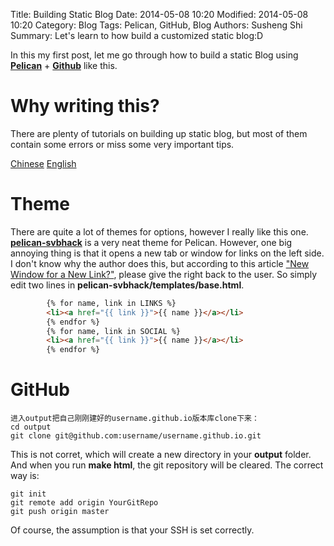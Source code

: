 Title: Building Static Blog
Date: 2014-05-08 10:20
Modified: 2014-05-08 10:20
Category: Blog
Tags: Pelican, GitHub, Blog
Authors: Susheng Shi
Summary: Let's learn to how build a customized static blog:D

In this my first post, let me go through how to build a static Blog using [**Pelican**](https://github.com/getpelican/pelican) + [**Github**](https://github.com/) like this.

Why writing this?
==================
There are plenty of tutorials on building up static blog, but most of them contain some errors or miss some very important tips.

[Chinese](http://www.lizherui.com/pages/2013/08/17/build_blog.html)
[English](http://blog.xlarrakoetxea.org/posts/2012/10/creating-a-blog-with-pelican/)

Theme
=====
There are quite a lot of themes for options, however I really like this one. [**pelican-svbhack**](https://github.com/giulivo/pelican-svbhack) is a very neat theme for Pelican. However, one big annoying thing is that it opens a new tab or window for links on the left side. I don't know why the author does this, but according to this article ["New Window for a New Link?"](http://www.problogdesign.com/blog-usability/new-window-for-a-new-link/), please give the right back to the user. So simply edit two lines in **pelican-svbhack/templates/base.html**.

```html
        {% for name, link in LINKS %}
        <li><a href="{{ link }}">{{ name }}</a></li>
        {% endfor %}
        {% for name, link in SOCIAL %}
        <li><a href="{{ link }}">{{ name }}</a></li>
        {% endfor %}
```

GitHub
======
```
进入output把自己刚刚建好的username.github.io版本库clone下来：
cd output
git clone git@github.com:username/username.github.io.git
```
This is not corret, which will create a new directory in your __output__ folder. And when you run **make html**, the git repository will be cleared. The correct way is:
```
git init
git remote add origin YourGitRepo
git push origin master
```
Of course, the assumption is that your SSH is set correctly.
